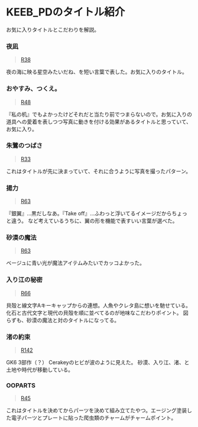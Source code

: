 # KEEB_PDのタイトル紹介

お気に入りタイトルとこだわりを解説。

### 夜凪

<blockquote class="twitter-tweet" data-conversation="none"><a href="https://twitter.com/otahinosame/status/1378648894528126976">R38</a></blockquote><script async src="https://platform.twitter.com/widgets.js" charset="utf-8"></script>

夜の海に映る星空みたいだね、を短い言葉で表した。お気に入りのタイトル。

### おやすみ、つくえ。

<blockquote class="twitter-tweet"><a href="https://twitter.com/otahinosame/status/1404015689913061380">R48</a></blockquote> <script async src="https://platform.twitter.com/widgets.js" charset="utf-8"></script>

『私の机』でもよかったけどそれだと当たり前でつまらないので。お気に入りの道具への愛着を表しつつ写真に動きを付ける効果があるタイトルと思っていて、お気に入り。

### 朱鷺のつばさ

<blockquote class="twitter-tweet"><a href="https://twitter.com/otahinosame/status/1365965009751207937">R33</a></blockquote> <script async src="https://platform.twitter.com/widgets.js" charset="utf-8"></script>

これはタイトルが先に決まっていて、それに合うように写真を撮ったパターン。

### 揚力

<blockquote class="twitter-tweet"><a href="https://twitter.com/otahinosame/status/1406552404489740294">R63</a></blockquote> <script async src="https://platform.twitter.com/widgets.js" charset="utf-8"></script>

『銀翼』…黒だしなあ。『Take off』…ふわっと浮いてるイメージだからちょっと違う。
など考えているうちに、翼の形を機能で表すいい言葉が選べた。

### 砂漠の魔法

<blockquote class="twitter-tweet"><a href="https://twitter.com/otahinosame/status/1442066418510413829">R63</a></blockquote> <script async src="https://platform.twitter.com/widgets.js" charset="utf-8"></script>

ベージュに青い光が魔法アイテムみたいでカッコよかった。

### 入り江の秘密

<blockquote class="twitter-tweet"><a href="https://twitter.com/otahinosame/status/1449676563247632391">R66</a></blockquote> <script async src="https://platform.twitter.com/widgets.js" charset="utf-8"></script>

貝殻と線文字Aキーキャップからの連想。人魚やクレタ島に想いを馳せている。化石と古代文字と現代の貝殻を順に並べてるのが地味なこだわりポイント。
図らずも、砂漠の魔法と対のタイトルになってる。

### 渚の約束

<blockquote class="twitter-tweet"><a href="https://twitter.com/otahinosame/status/1642466907180744711">R142</a></blockquote> <script async src="https://platform.twitter.com/widgets.js" charset="utf-8"></script>

GK6 3部作（？）
Cerakeyのヒビが波のように見えた。
砂漠、入り江、渚、と土地や時代が移動している。

### OOPARTS

<blockquote class="twitter-tweet"><a href="https://twitter.com/otahinosame/status/1396405547109429254">R45</a></blockquote> <script async src="https://platform.twitter.com/widgets.js" charset="utf-8"></script>

これはタイトルを決めてからパーツを決めて組み立てたやつ。エージング塗装した電子パーツとプレートに貼った爬虫類のチャームがチャームポイント。
